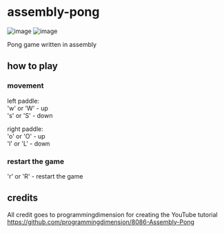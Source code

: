 # assembly-pong
![image](https://github.com/jamesrdoran/assembly-pong/assets/139739768/c702a402-fe15-4bc9-a6de-393b428aea01)
![image](https://github.com/jamesrdoran/assembly-pong/assets/139739768/be9094b4-d18e-4b1f-8767-67cbdffca3bc)


Pong game written in assembly

## how to play

### movement
left paddle: <br>
  'w' or 'W' - up <br>
  's' or 'S' - down <br>

right paddle: <br>
  'o' or 'O' - up <br>
  'l' or 'L' - down <br>

### restart the game
'r' or 'R' - restart the game

## credits

All credit goes to programmingdimension for creating the YouTube tutorial <br>
https://github.com/programmingdimension/8086-Assembly-Pong
